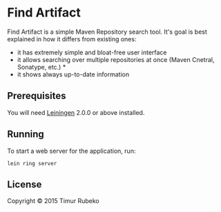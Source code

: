 # Find Artifact

Find Artifact is a simple Maven Repository search tool. It's goal is best explained in how it differs from existing ones:

- it has extremely simple and bloat-free user interface
- it allows searching over multiple repositories at once (Maven Cnetral, Sonatype, etc.) *
- it shows always up-to-date information

## Prerequisites

You will need [Leiningen][] 2.0.0 or above installed.

[leiningen]: https://github.com/technomancy/leiningen

## Running

To start a web server for the application, run:

    lein ring server

## License

Copyright © 2015 Timur Rubeko
